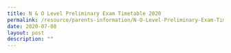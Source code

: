 ```yaml
---
title: N & O Level Preliminary Exam Timetable 2020
permalink: /resource/parents-information/N-O-Level-Preliminary-Exam-Timetable-2020
date: 2020-07-08
layout: post
description: ""
---
```

